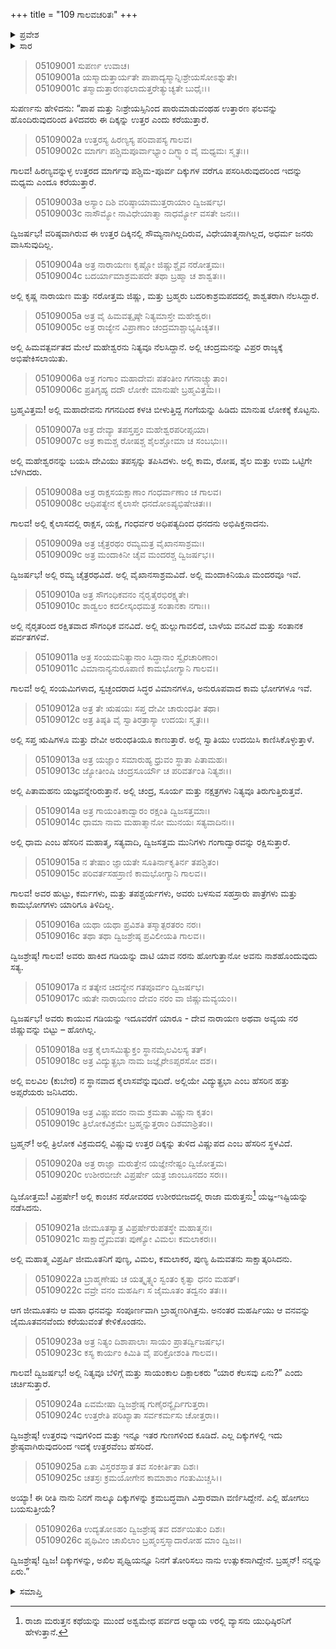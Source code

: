 +++
title = "109 ಗಾಲವಚರಿತಃ"
+++

<details><summary>ಪ್ರವೇಶ</summary>


।।   ಓಂ ಓಂ ನಮೋ ನಾರಾಯಣಾಯ।।   ಶ್ರೀ ವೇದವ್ಯಾಸಾಯ ನಮಃ ।।

ಶ್ರೀ ಕೃಷ್ಣದ್ವೈಪಾಯನ ವೇದವ್ಯಾಸ ವಿರಚಿತ  

**ಶ್ರೀ ಮಹಾಭಾರತ**

**ಉದ್ಯೋಗ ಪರ್ವ**

**ಭಗವದ್ಯಾನ ಪರ್ವ**

**ಅಧ್ಯಾಯ 109**

</details>


<details><summary>ಸಾರ</summary>

ಗರುಡನು ಗಾಲವನಿಗೆ ಉತ್ತರ ದಿಕ್ಕನ್ನು ವರ್ಣಿಸಿದುದು (1-26).

</details>


> 05109001 ಸುಪರ್ಣ ಉವಾಚ।  
05109001a ಯಸ್ಮಾದುತ್ತಾರ್ಯತೇ ಪಾಪಾದ್ಯಸ್ಮಾನ್ನಿಃಶ್ರೇಯಸೋಽಶ್ನುತೇ।  
05109001c ತಸ್ಮಾದುತ್ತಾರಣಫಲಾದುತ್ತರೇತ್ಯುಚ್ಯತೇ ಬುಧೈಃ।।

ಸುಪರ್ಣನು ಹೇಳಿದನು: “ಪಾಪ ಮತ್ತು ನಿಃಶ್ರೇಯಸ್ಸಿನಿಂದ ಪಾರುಮಾಡುವಂಥಹ ಉತ್ತಾರಣ ಫಲವನ್ನು ಹೊಂದಿರುವುದರಿಂದ ತಿಳಿದವರು ಈ ದಿಕ್ಕನ್ನು ಉತ್ತರ ಎಂದು ಕರೆಯುತ್ತಾರೆ.

> 05109002a ಉತ್ತರಸ್ಯ ಹಿರಣ್ಯಸ್ಯ ಪರಿವಾಪಸ್ಯ ಗಾಲವ।  
05109002c ಮಾರ್ಗಃ ಪಶ್ಚಿಮಪೂರ್ವಾಭ್ಯಾಂ ದಿಗ್ಭ್ಯಾಂ ವೈ ಮಧ್ಯಮಃ ಸ್ಮೃತಃ।।

ಗಾಲವ! ಹಿರಣ್ಯವನ್ನುಳ್ಳ ಉತ್ತರದ ಮಾರ್ಗವು ಪಶ್ಚಿಮ-ಪೂರ್ವ ದಿಕ್ಕುಗಳ ವರೆಗೂ ಪಸರಿಸಿರುವುದರಿಂದ ಇದನ್ನು ಮಧ್ಯಮ ಎಂದೂ ಕರೆಯುತ್ತಾರೆ.

> 05109003a ಅಸ್ಯಾಂ ದಿಶಿ ವರಿಷ್ಠಾಯಾಮುತ್ತರಾಯಾಂ ದ್ವಿಜರ್ಷಭ।   
05109003c ನಾಸೌಮ್ಯೋ ನಾವಿಧೇಯಾತ್ಮಾ ನಾಧರ್ಮ್ಯೋ ವಸತೇ ಜನಃ।।

ದ್ವಿಜರ್ಷಭ! ವರಿಷ್ಠವಾಗಿರುವ ಈ ಉತ್ತರ ದಿಕ್ಕಿನಲ್ಲಿ ಸೌಮ್ಯನಾಗಿಲ್ಲದಿರುವ, ವಿಧೇಯಾತ್ಮನಾಗಿಲ್ಲದ, ಅಧರ್ಮ ಜನರು ವಾಸಿಸುವುದಿಲ್ಲ.

> 05109004a ಅತ್ರ ನಾರಾಯಣಃ ಕೃಷ್ಣೋ ಜಿಷ್ಣುಶ್ಚೈವ ನರೋತ್ತಮಃ।  
05109004c ಬದರ್ಯಾಮಾಶ್ರಮಪದೇ ತಥಾ ಬ್ರಹ್ಮಾ ಚ ಶಾಶ್ವತಃ।।

ಅಲ್ಲಿ ಕೃಷ್ಣ ನಾರಾಯಣ ಮತ್ತು ನರೋತ್ತಮ ಜಿಷ್ಣು, ಮತ್ತು ಬ್ರಹ್ಮರು ಬದರಿಕಾಶ್ರಮಪದದಲ್ಲಿ ಶಾಶ್ವತರಾಗಿ ನೆಲಸಿದ್ದಾರೆ.

> 05109005a ಅತ್ರ ವೈ ಹಿಮವತ್ಪೃಷ್ಠೇ ನಿತ್ಯಮಾಸ್ತೇ ಮಹೇಶ್ವರಃ।  
05109005c ಅತ್ರ ರಾಜ್ಯೇನ ವಿಪ್ರಾಣಾಂ ಚಂದ್ರಮಾಶ್ಚಾಭ್ಯಷಿಚ್ಯತ।।

ಅಲ್ಲಿ ಹಿಮವತ್ಪರ್ವತದ ಮೇಲೆ ಮಹೇಶ್ವರನು ನಿತ್ಯವೂ ನೆಲಸಿದ್ದಾನೆ. ಅಲ್ಲಿ ಚಂದ್ರಮನನ್ನು ವಿಪ್ರರ ರಾಜ್ಯಕ್ಕೆ ಅಭಿಷೇಕಿಸಲಾಯಿತು.

> 05109006a ಅತ್ರ ಗಂಗಾಂ ಮಹಾದೇವಃ ಪತಂತೀಂ ಗಗನಾಚ್ಚ್ಯುತಾಂ।  
05109006c ಪ್ರತಿಗೃಹ್ಯ ದದೌ ಲೋಕೇ ಮಾನುಷೇ ಬ್ರಹ್ಮವಿತ್ತಮ।।

ಬ್ರಹ್ಮವಿತ್ತಮ! ಅಲ್ಲಿ ಮಹಾದೇವನು ಗಗನದಿಂದ ಕಳಚಿ ಬೀಳುತ್ತಿದ್ದ ಗಂಗೆಯನ್ನು ಹಿಡಿದು ಮಾನುಷ ಲೋಕಕ್ಕೆ ಕೊಟ್ಟನು.

> 05109007a ಅತ್ರ ದೇವ್ಯಾ ತಪಸ್ತಪ್ತಂ ಮಹೇಶ್ವರಪರೀಪ್ಸಯಾ।  
05109007c ಅತ್ರ ಕಾಮಶ್ಚ ರೋಷಶ್ಚ ಶೈಲಶ್ಚೋಮಾ ಚ ಸಂಬಭುಃ।।

ಅಲ್ಲಿ ಮಹೇಶ್ವರನನ್ನು ಬಯಸಿ ದೇವಿಯು ತಪಸ್ಸನ್ನು ತಪಿಸಿದಳು. ಅಲ್ಲಿ ಕಾಮ, ರೋಷ, ಶೈಲ ಮತ್ತು ಉಮ ಒಟ್ಟಿಗೇ ಬೆಳಗಿದರು.

> 05109008a ಅತ್ರ ರಾಕ್ಷಸಯಕ್ಷಾಣಾಂ ಗಂಧರ್ವಾಣಾಂ ಚ ಗಾಲವ।  
05109008c ಆಧಿಪತ್ಯೇನ ಕೈಲಾಸೇ ಧನದೋಽಪ್ಯಭಿಷೇಚಿತಃ।।

ಗಾಲವ! ಅಲ್ಲಿ ಕೈಲಾಸದಲ್ಲಿ ರಾಕ್ಷಸ, ಯಕ್ಷ, ಗಂಧರ್ವರ ಅಧಿಪತ್ಯದಿಂದ ಧನದನು ಅಭಿಷಿಕ್ತನಾದನು.

> 05109009a ಅತ್ರ ಚೈತ್ರರಥಂ ರಮ್ಯಮತ್ರ ವೈಖಾನಸಾಶ್ರಮಃ।  
05109009c ಅತ್ರ ಮಂದಾಕಿನೀ ಚೈವ ಮಂದರಶ್ಚ ದ್ವಿಜರ್ಷಭ।।

ದ್ವಿಜರ್ಷಭ! ಅಲ್ಲಿ ರಮ್ಯ ಚೈತ್ರರಥವಿದೆ. ಅಲ್ಲಿ ವೈಖಾನಸಾಶ್ರಮವಿದೆ. ಅಲ್ಲಿ ಮಂದಾಕಿನಿಯೂ ಮಂದರವೂ ಇವೆ.

> 05109010a ಅತ್ರ ಸೌಗಂಧಿಕವನಂ ನೈರೃತೈರಭಿರಕ್ಷ್ಯತೇ।  
05109010c ಶಾಡ್ವಲಂ ಕದಲೀಸ್ಕಂಧಮತ್ರ ಸಂತಾನಕಾ ನಗಾಃ।।

ಅಲ್ಲಿ ನೈರೃತರಿಂದ ರಕ್ಷಿತವಾದ ಸೌಗಂಧಿಕ ವನವಿದೆ. ಅಲ್ಲಿ ಹುಲ್ಲುಗಾವಲಿದೆ, ಬಾಳೆಯ ವನವಿದೆ ಮತ್ತು ಸಂತಾನಕ ಪರ್ವತಗಳಿವೆ.

> 05109011a ಅತ್ರ ಸಂಯಮನಿತ್ಯಾನಾಂ ಸಿದ್ಧಾನಾಂ ಸ್ವೈರಚಾರಿಣಾಂ।  
05109011c ವಿಮಾನಾನ್ಯನುರೂಪಾಣಿ ಕಾಮಭೋಗ್ಯಾನಿ ಗಾಲವ।।

ಗಾಲವ! ಅಲ್ಲಿ ಸಂಯಮಿಗಳಾದ, ಸ್ವಚ್ಛಂದರಾದ ಸಿದ್ಧರ ವಿಮಾನಗಳೂ, ಅನುರೂಪವಾದ ಕಾಮ ಭೋಗಗಳೂ ಇವೆ.

> 05109012a ಅತ್ರ ತೇ ಋಷಯಃ ಸಪ್ತ ದೇವೀ ಚಾರುಂಧತೀ ತಥಾ।  
05109012c ಅತ್ರ ತಿಷ್ಠತಿ ವೈ ಸ್ವಾತಿರತ್ರಾಸ್ಯಾ ಉದಯಃ ಸ್ಮೃತಃ।।

ಅಲ್ಲಿ ಸಪ್ತ ಋಷಿಗಳೂ ಮತ್ತು ದೇವೀ ಅರುಂಧತಿಯೂ ಕಾಣುತ್ತಾರೆ. ಅಲ್ಲಿ ಸ್ವಾತಿಯು ಉದಯಿಸಿ ಕಾಣಿಸಿಕೊಳ್ಳುತ್ತಾಳೆ.

> 05109013a ಅತ್ರ ಯಜ್ಞಾಂ ಸಮಾರುಹ್ಯ ಧ್ರುವಂ ಸ್ಥಾತಾ ಪಿತಾಮಹಃ।  
05109013c ಜ್ಯೋತೀಂಷಿ ಚಂದ್ರಸೂರ್ಯೌ ಚ ಪರಿವರ್ತಂತಿ ನಿತ್ಯಶಃ।।

ಅಲ್ಲಿ ಪಿತಾಮಹನು ಯಜ್ಞವನ್ನೇರಿರುತ್ತಾನೆ. ಅಲ್ಲಿ ಚಂದ್ರ, ಸೂರ್ಯ ಮತ್ತು ನಕ್ಷತ್ರಗಳು ನಿತ್ಯವೂ ತಿರುಗುತ್ತಿರುತ್ತವೆ.

> 05109014a ಅತ್ರ ಗಾಯಂತಿಕಾದ್ವಾರಂ ರಕ್ಷಂತಿ ದ್ವಿಜಸತ್ತಮಾಃ।  
05109014c ಧಾಮಾ ನಾಮ ಮಹಾತ್ಮಾನೋ ಮುನಯಃ ಸತ್ಯವಾದಿನಃ।।

ಅಲ್ಲಿ ಧಾಮ ಎಂಬ ಹೆಸರಿನ ಮಹಾತ್ಮ, ಸತ್ಯವಾದಿ, ದ್ವಿಜಸತ್ತಮ ಮುನಿಗಳು ಗಂಗಾದ್ವಾರವನ್ನು ರಕ್ಷಿಸುತ್ತಾರೆ.

> 05109015a ನ ತೇಷಾಂ ಜ್ಞಾಯತೇ ಸೂತಿರ್ನಾಕೃತಿರ್ನ ತಪಶ್ಚಿತಂ।  
05109015c ಪರಿವರ್ತಸಹಸ್ರಾಣಿ ಕಾಮಭೋಗ್ಯಾನಿ ಗಾಲವ।।

ಗಾಲವ! ಅವರ ಹುಟ್ಟು, ಕರ್ಮಗಳು, ಮತ್ತು ತಪಶ್ಚರ್ಯಗಳು, ಅವರು ಬಳಸುವ ಸಹಸ್ರಾರು ಪಾತ್ರೆಗಳು ಮತ್ತು ಕಾಮಭೋಗಗಳು ಯಾರಿಗೂ ತಿಳಿದಿಲ್ಲ.

> 05109016a ಯಥಾ ಯಥಾ ಪ್ರವಿಶತಿ ತಸ್ಮಾತ್ಪರತರಂ ನರಃ।  
05109016c ತಥಾ ತಥಾ ದ್ವಿಜಶ್ರೇಷ್ಠ ಪ್ರವಿಲೀಯತಿ ಗಾಲವ।।

ದ್ವಿಜಶ್ರೇಷ್ಠ! ಗಾಲವ! ಅವರು ಹಾಕಿದ ಗಡಿಯನ್ನು ದಾಟಿ ಯಾವ ನರನು ಹೋಗುತ್ತಾನೋ ಅವನು ನಾಶಹೊಂದುವುದು ಸತ್ಯ.

> 05109017a ನ ತತ್ಕೇನ ಚಿದನ್ಯೇನ ಗತಪೂರ್ವಂ ದ್ವಿಜರ್ಷಭ।  
05109017c ಋತೇ ನಾರಾಯಣಂ ದೇವಂ ನರಂ ವಾ ಜಿಷ್ಣುಮವ್ಯಯಂ।।

ದ್ವಿಜರ್ಷಭ! ಅವರು ಕಾಯುವ ಗಡಿಯನ್ನು ಇದೂವರೆಗೆ ಯಾರೂ - ದೇವ ನಾರಾಯಣ ಅಥವಾ ಅವ್ಯಯ ನರ ಜಿಷ್ಣುವನ್ನು ಬಿಟ್ಟು – ಹೋಗಿಲ್ಲ.

> 05109018a ಅತ್ರ ಕೈಲಾಸಮಿತ್ಯುಕ್ತಂ ಸ್ಥಾನಮೈಲವಿಲಸ್ಯ ತತ್।  
05109018c ಅತ್ರ ವಿದ್ಯುತ್ಪ್ರಭಾ ನಾಮ ಜಜ್ಞೈರೇಽಪ್ಸರಸೋ ದಶ।।

ಅಲ್ಲಿ ಐಲವಿಲ (ಕುಬೇರ) ನ ಸ್ಥಾನವಾದ ಕೈಲಾಸವೆನ್ನುವುದಿದೆ. ಅಲ್ಲಿಯೇ ವಿದ್ಯುತ್ಪ್ರಭಾ ಎಂಬ ಹೆಸರಿನ ಹತ್ತು ಅಪ್ಸರೆಯರು ಜನಿಸಿದರು.

> 05109019a ಅತ್ರ ವಿಷ್ಣುಪದಂ ನಾಮ ಕ್ರಮತಾ ವಿಷ್ಣುನಾ ಕೃತಂ।  
05109019c ತ್ರಿಲೋಕವಿಕ್ರಮೇ ಬ್ರಹ್ಮನ್ನುತ್ತರಾಂ ದಿಶಮಾಶ್ರಿತಂ।।

ಬ್ರಹ್ಮನ್! ಅಲ್ಲಿ ತ್ರಿಲೋಕ ವಿಕ್ರಮದಲ್ಲಿ ವಿಷ್ಣುವು ಉತ್ತರ ದಿಕ್ಕನ್ನು ತುಳಿದ ವಿಷ್ಣುಪದ ಎಂಬ ಹೆಸರಿನ ಸ್ಥಳವಿದೆ.

> 05109020a ಅತ್ರ ರಾಜ್ಞಾ ಮರುತ್ತೇನ ಯಜ್ಞೇನೇಷ್ಟಂ ದ್ವಿಜೋತ್ತಮ।  
05109020c ಉಶೀರಬೀಜೇ ವಿಪ್ರರ್ಷೇ ಯತ್ರ ಜಾಂಬೂನದಂ ಸರಃ।।

ದ್ವಿಜೋತ್ತಮ! ವಿಪ್ರರ್ಷೇ! ಅಲ್ಲಿ ಕಾಂಚನ ಸರೋವರದ ಉಶೀರಬೀಜದಲ್ಲಿ ರಾಜಾ ಮರುತ್ತನು[^1] ಯಜ್ಞ-ಇಷ್ಟಿಯನ್ನು ನಡೆಸಿದನು.

> 05109021a ಜೀಮೂತಸ್ಯಾತ್ರ ವಿಪ್ರರ್ಷೇರುಪತಸ್ಥೇ ಮಹಾತ್ಮನಃ।   
05109021c ಸಾಕ್ಷಾದ್ಧೈಮವತಃ ಪುಣ್ಯೋ ವಿಮಲಃ ಕಮಲಾಕರಃ।।

ಅಲ್ಲಿ ಮಹಾತ್ಮ ವಿಪ್ರರ್ಷಿ ಜೀಮೂತನಿಗೆ ಪುಣ್ಯ, ವಿಮಲ, ಕಮಲಾಕರ, ಪುಣ್ಯ ಹಿಮವತನು ಸಾಕ್ಷಾತ್ಕರಿಸಿದನು.

> 05109022a ಬ್ರಾಹ್ಮಣೇಷು ಚ ಯತ್ಕೃತ್ಸ್ನಂ ಸ್ವಂತಂ ಕೃತ್ವಾ ಧನಂ ಮಹತ್।  
05109022c ವವ್ರೇ ವನಂ ಮಹರ್ಷಿಃ ಸ ಜೈಮೂತಂ ತದ್ವನಂ ತತಃ।।

ಆಗ ಜೀಮೂತನು ಆ ಮಹಾ ಧನವನ್ನು ಸಂಪೂರ್ಣವಾಗಿ ಬ್ರಾಹ್ಮಣರಿಗಿತ್ತನು. ಅನಂತರ ಮಹರ್ಷಿಯು ಆ ವನವನ್ನು ಜೈಮೂತವನವೆಂದು ಕರೆಯುವಂತೆ ಕೇಳಿಕೊಂಡನು.

> 05109023a ಅತ್ರ ನಿತ್ಯಂ ದಿಶಾಪಾಲಾಃ ಸಾಯಂ ಪ್ರಾತರ್ದ್ವಿಜರ್ಷಭ।  
05109023c ಕಸ್ಯ ಕಾರ್ಯಂ ಕಿಮಿತಿ ವೈ ಪರಿಕ್ರೋಶಂತಿ ಗಾಲವ।।

ಗಾಲವ! ದ್ವಿಜರ್ಷಭ! ಅಲ್ಲಿ ನಿತ್ಯವೂ ಬೆಳಿಗ್ಗೆ ಮತ್ತು ಸಾಯಂಕಾಲ ದಿಕ್ಪಾಲಕರು “ಯಾರ ಕೆಲಸವು ಏನು?” ಎಂದು ಚರ್ಚಿಸುತ್ತಾರೆ.

> 05109024a ಏವಮೇಷಾ ದ್ವಿಜಶ್ರೇಷ್ಠ ಗುಣೈರನ್ಯೈರ್ದಿಗುತ್ತರಾ।  
05109024c ಉತ್ತರೇತಿ ಪರಿಖ್ಯಾತಾ ಸರ್ವಕರ್ಮಸು ಚೋತ್ತರಾ।।

ದ್ವಿಜಶ್ರೇಷ್ಠ! ಉತ್ತರವು ಇವುಗಳಿಂದ ಮತ್ತು ಇನ್ನೂ ಇತರ ಗುಣಗಳಿಂದ ಕೂಡಿದೆ. ಎಲ್ಲ ದಿಕ್ಕುಗಳಲ್ಲಿ ಇದು ಶ್ರೇಷ್ಠವಾಗಿರುವುದರಿಂದ ಇದಕ್ಕೆ ಉತ್ತರವೆಂಬ ಹೆಸರಿದೆ.

> 05109025a ಏತಾ ವಿಸ್ತರಶಸ್ತಾತ ತವ ಸಂಕೀರ್ತಿತಾ ದಿಶಃ।  
05109025c ಚತಸ್ರಃ ಕ್ರಮಯೋಗೇನ ಕಾಮಾಶಾಂ ಗಂತುಮಿಚ್ಚಸಿ।।

ಅಯ್ಯಾ! ಈ ರೀತಿ ನಾನು ನಿನಗೆ ನಾಲ್ಕೂ ದಿಕ್ಕುಗಳನ್ನು ಕ್ರಮಬದ್ಧವಾಗಿ ವಿಸ್ತಾರವಾಗಿ ವರ್ಣಿಸಿದ್ದೇನೆ. ಎಲ್ಲಿ ಹೋಗಲು ಬಯಸುತ್ತೀಯೆ?

> 05109026a ಉದ್ಯತೋಽಹಂ ದ್ವಿಜಶ್ರೇಷ್ಠ ತವ ದರ್ಶಯಿತುಂ ದಿಶಃ।  
05109026c ಪೃಥಿವೀಂ ಚಾಖಿಲಾಂ ಬ್ರಹ್ಮಂಸ್ತಸ್ಮಾದಾರೋಹ ಮಾಂ ದ್ವಿಜ।।

ದ್ವಿಜಶ್ರೇಷ್ಠ! ದ್ವಿಜ! ದಿಕ್ಕುಗಳನ್ನು, ಅಖಿಲ ಪೃಥ್ವಿಯನ್ನೂ ನಿನಗೆ ತೋರಿಸಲು ನಾನು ಉತ್ಸುಕನಾಗಿದ್ದೇನೆ. ಬ್ರಹ್ಮನ್! ನನ್ನನ್ನು ಏರು.”




<details><summary>ಸಮಾಪ್ತಿ</summary>


ಇತಿ ಶ್ರೀ ಮಹಾಭಾರತೇ ಉದ್ಯೋಗ ಪರ್ವಣಿ ಭಗವದ್ಯಾನ ಪರ್ವಣಿ ಗಾಲವಚರಿತೇ ನವಾಧಿಕಶತತಮೋಽಧ್ಯಾಯಃ।  
ಇದು ಶ್ರೀ ಮಹಾಭಾರತದಲ್ಲಿ ಉದ್ಯೋಗ ಪರ್ವದಲ್ಲಿ ಭಗವದ್ಯಾನ ಪರ್ವದಲ್ಲಿ ಗಾಲವಚರಿತೆಯಲ್ಲಿ ನೂರಾಒಂಭತ್ತನೆಯ ಅಧ್ಯಾಯವು.


</details>

[^1]: ರಾಜಾ ಮರುತ್ತನ ಕಥೆಯನ್ನು ಮುಂದೆ ಅಶ್ವಮೇಧ ಪರ್ವದ ಅಧ್ಯಾಯ ೪ರಲ್ಲಿ ವ್ಯಾಸನು ಯುಧಿಷ್ಠಿರನಿಗೆ ಹೇಳುತ್ತಾನೆ.

